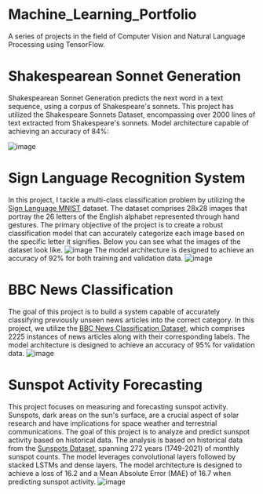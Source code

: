 # Machine_Learning_Portfolio
A series of projects in the field of Computer Vision and Natural Language Processing using TensorFlow.


# Shakespearean Sonnet Generation
Shakespearean Sonnet Generation predicts the next word in a text sequence, using a corpus of Shakespeare's sonnets.
This project has utilized the Shakespeare Sonnets Dataset, encompassing over 2000 lines of text extracted from Shakespeare's sonnets.
Model architecture capable of achieving an accuracy of 84%:

![image](https://github.com/elizabethiva/Machine_Learning_Portfolio/assets/118481379/8398660a-c4fe-4400-b763-ab052b81fb2f)


# Sign Language Recognition System
In this project, I tackle a multi-class classification problem by utilizing the [Sign Language MNIST](https://www.kaggle.com/datamunge/sign-language-mnist) dataset. The dataset comprises 28x28 images that portray the 26 letters of the English alphabet represented through hand gestures. The primary objective of the project is to create a robust classification model that can accurately categorize each image based on the specific letter it signifies.
Below you can see what the images of the dataset look like.
![image](https://github.com/elizabethiva/Machine_Learning_Portfolio/assets/118481379/95212319-aa88-4de5-b3d1-82e8d3415ed0)
The model architecture is designed to achieve an accuracy of 92% for both training and validation data.
![image](https://github.com/elizabethiva/Machine_Learning_Portfolio/assets/118481379/d77e1981-e3f9-46b2-8093-ae4510fd9a18)


# BBC News Classification
The goal of this project is to build a system capable of accurately classifying previously unseen news articles into the correct category.
In this project, we utilize the [BBC News Classification Dataset](https://www.kaggle.com/c/learn-ai-bbc/overview), which comprises 2225 instances of news articles along with their corresponding labels.
The model architecture is designed to achieve an accuracy of 95% for validation data.
![image](https://github.com/elizabethiva/Machine_Learning_Portfolio/assets/118481379/5472f821-f1b1-4744-8770-32af14086ac3)


# Sunspot Activity Forecasting
This project focuses on measuring and forecasting sunspot activity. Sunspots, dark areas on the sun's surface, are a crucial aspect of solar research and have implications for space weather and terrestrial communications.
The goal of this project is to analyze and predict sunspot activity based on historical data.
The analysis is based on historical data from the [Sunspots Dataset](https://www.kaggle.com/datasets/robervalt/sunspots), spanning 272 years (1749-2021) of monthly sunspot counts.
The model leverages convolutional layers followed by stacked LSTMs and dense layers.
The model architecture is designed to achieve a loss of 16.2 and a Mean Absolute Error (MAE) of 16.7 when predicting sunspot activity.
![image](https://github.com/elizabethiva/Machine_Learning_Portfolio/assets/118481379/28d7ff21-a779-4261-89fa-a0fbe194bd7d)
